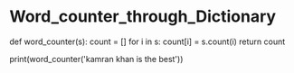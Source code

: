 # Word_counter_through_Dictionary

def word_counter(s):
    count = []
    for i in s:
        count[i] = s.count(i)
    return count

print(word_counter('kamran khan is the best'))
